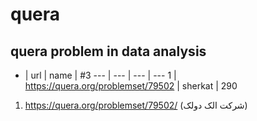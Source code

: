 # quera
quera problem in data analysis
-------------------------

- | url | name | #3 
--- | --- | --- | --- 
1 | https://quera.org/problemset/79502 | sherkat | 290 

1. https://quera.org/problemset/79502/
(شرکت الک دولک)
